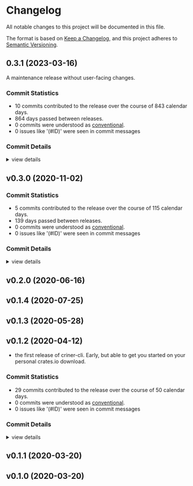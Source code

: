 # Changelog

All notable changes to this project will be documented in this file.

The format is based on [Keep a Changelog](https://keepachangelog.com/en/1.0.0/),
and this project adheres to [Semantic Versioning](https://semver.org/spec/v2.0.0.html).

## 0.3.1 (2023-03-16)

A maintenance release without user-facing changes.

### Commit Statistics

<csr-read-only-do-not-edit/>

 - 10 commits contributed to the release over the course of 843 calendar days.
 - 864 days passed between releases.
 - 0 commits were understood as [conventional](https://www.conventionalcommits.org).
 - 0 issues like '(#ID)' were seen in commit messages

### Commit Details

<csr-read-only-do-not-edit/>

<details><summary>view details</summary>

 * **Uncategorized**
    - Upgrade `git2`, `crates-index-diff` and `prodash`. ([`09fb11f`](https://github.com/the-lean-crate/criner/commit/09fb11f4077b8426aadc139fe8d72dfdf6d65bbe))
    - Upgrade clap ([`f54286f`](https://github.com/the-lean-crate/criner/commit/f54286f7b76ac8f5daf5d4d13670347ce79fbe08))
    - Merge branch 'upgrade-index-diff' ([`85e0ca1`](https://github.com/the-lean-crate/criner/commit/85e0ca1b4c9e8abefc450fca89e1f6d8b5c9d17e))
    - Add a flag to skip downloading the database entirely ([`c8908bf`](https://github.com/the-lean-crate/criner/commit/c8908bf5356626e4cfd0f0a7ddd24cd9b6f96e09))
    - Fix deprectation warnings ([`2af218b`](https://github.com/the-lean-crate/criner/commit/2af218bb173f9887151f33b3d8395df6e1cddd94))
    - Fix all of the time::format descriptions to v0.3 ([`25a6416`](https://github.com/the-lean-crate/criner/commit/25a64167c340b61a8f25db79293f910bf452b744))
    - Upgrade to latest time/prodash at the loss of local time support ([`1100c83`](https://github.com/the-lean-crate/criner/commit/1100c830a8a9bf21c60d8e65f19953e71fa752ef))
    - Upgrade to latest clap ([`9302abc`](https://github.com/the-lean-crate/criner/commit/9302abc18056fe249f42bcdd006970543c7ecb12))
    - Dependency upgrade ([`6089587`](https://github.com/the-lean-crate/criner/commit/6089587fd23645ba16590eb639cbcd9eae7228d1))
    - Cargo clippy ([`d285e06`](https://github.com/the-lean-crate/criner/commit/d285e0609eb699bfb164d584ca44a99dbe2c8d71))
</details>

## v0.3.0 (2020-11-02)

### Commit Statistics

<csr-read-only-do-not-edit/>

 - 5 commits contributed to the release over the course of 115 calendar days.
 - 139 days passed between releases.
 - 0 commits were understood as [conventional](https://www.conventionalcommits.org).
 - 0 issues like '(#ID)' were seen in commit messages

### Commit Details

<csr-read-only-do-not-edit/>

<details><summary>view details</summary>

 * **Uncategorized**
    - Fix build ([`257a601`](https://github.com/the-lean-crate/criner/commit/257a60192d6543648e6684b07a40024b8f894957))
    - Upgrade to prodash 10 ([`72cccf7`](https://github.com/the-lean-crate/criner/commit/72cccf77a5e228fdbbe7ee60c75f1db5f3ad1a37))
    - Replace structopt with Clap 3 ([`c2313b3`](https://github.com/the-lean-crate/criner/commit/c2313b3601e8a848ae68f42301a3f113bdd807af))
    - Allow for more screenspace via rustfmt config file ([`50dcbac`](https://github.com/the-lean-crate/criner/commit/50dcbac5a4c629dbd292c5b57e222a171299d985))
    - Upgrade to prodash 7.0 ([`83d8029`](https://github.com/the-lean-crate/criner/commit/83d8029d782e7d3a6780f66d7383c83c95df3c26))
</details>

## v0.2.0 (2020-06-16)

## v0.1.4 (2020-07-25)

## v0.1.3 (2020-05-28)

## v0.1.2 (2020-04-12)

* the first release of criner-cli. Early, but able to get you started on your personal crates.io download.

### Commit Statistics

<csr-read-only-do-not-edit/>

 - 29 commits contributed to the release over the course of 50 calendar days.
 - 0 commits were understood as [conventional](https://www.conventionalcommits.org).
 - 0 issues like '(#ID)' were seen in commit messages

### Commit Details

<csr-read-only-do-not-edit/>

<details><summary>view details</summary>

 * **Uncategorized**
    - Add default value for db-path ([`dbffa6b`](https://github.com/the-lean-crate/criner/commit/dbffa6bf807e879b67bfbf3f1fbf396a0f60ba88))
    - More efficient drawing on idle, putting CPU usage to half or a third. ([`5b34d88`](https://github.com/the-lean-crate/criner/commit/5b34d88fad62cbf58cecf713374579dcfb047ac3))
    - Very first sketch on how to schedule something every 24h ([`6046420`](https://github.com/the-lean-crate/criner/commit/604642096b84ebcb2d7bb600fce054795179aa3e))
    - More stable gui experience ([`a798b1f`](https://github.com/the-lean-crate/criner/commit/a798b1fb46c3e4d5d32c5207543d42d9f37ca782))
    - Don't write 'yanked …' message, it's log spamming ([`bc2cff6`](https://github.com/the-lean-crate/criner/commit/bc2cff6f0e5c78c2b383a9bcf79e847224cf0008))
    - Make aliases more obvious, increase scrollback buffer size ([`2fb5fb1`](https://github.com/the-lean-crate/criner/commit/2fb5fb120aa569f798bf2f4cb938114fa98021c1))
    - Don't create commits if there was no change, save unnecessary history ([`d7b9c61`](https://github.com/the-lean-crate/criner/commit/d7b9c61cb2278cc0e866cf152a5c8f1781532adf))
    - Some more FPS by default, we can afford it ([`abaeb61`](https://github.com/the-lean-crate/criner/commit/abaeb617b6965c6200fd43368747d7dc45afe2fe))
    - Always initialize an env-logger for non-gui subcommands ([`0898d52`](https://github.com/the-lean-crate/criner/commit/0898d52affcf470807df7d86110d5f030f46b46a))
    - Separate processing and reporting stage, which works due to avoiding… ([`e871dfb`](https://github.com/the-lean-crate/criner/commit/e871dfbbf8326a71b1cebcd51db63db2c81073a5))
    - Since we cannot spawn futures with statements, bundle… ([`c40aa25`](https://github.com/the-lean-crate/criner/commit/c40aa25dab665188094dac24a5b645191d0d9be5))
    - Add support for globbing to limit runtime of reporting ([`79bd2e3`](https://github.com/the-lean-crate/criner/commit/79bd2e31d0e01d67943b6e71253cbe89411ec789))
    - Allow to run the reporting stage separately, to allow turning it off ([`0841822`](https://github.com/the-lean-crate/criner/commit/0841822d6e3e405e96b5a1a47dcc687191ee8e8b))
    - Allow passing options on how often to run stages to CLI ([`e6ad22e`](https://github.com/the-lean-crate/criner/commit/e6ad22ee98305e3bea5c04fc16ca8511f4875060))
    - Automatically turn on the logger in no-gui, but allow people to override it ([`b5e74b6`](https://github.com/the-lean-crate/criner/commit/b5e74b61fd2cd2301741117a43d8cd7fa292880b))
    - First part of exporting crate versions ([`ee2dfa5`](https://github.com/the-lean-crate/criner/commit/ee2dfa5539ee455a1fce43a4ca4f0fa84004005c))
    - Frame for exporting an sqlite database into a clearer form ([`0394e86`](https://github.com/the-lean-crate/criner/commit/0394e86193904018ef082d7e06e895607c6b7c1f))
    - Control intervals from the command-line ([`d478bc5`](https://github.com/the-lean-crate/criner/commit/d478bc5f539a19632aaccee6d1218e4e653fe10c))
    - Spawn cpu+output  bound processors (for now dummy ones) ([`896de2b`](https://github.com/the-lean-crate/criner/commit/896de2b1e52de55beaf73107b92dbea509715d78))
    - Fix args ([`2d9bea9`](https://github.com/the-lean-crate/criner/commit/2d9bea983b5baffa6f34b261af66106919f3c4d2))
    - Prepare for CPU bound processors ([`a928d27`](https://github.com/the-lean-crate/criner/commit/a928d274eeb72003de43daf5cf54b041ab438ecd))
    - Let processing stage handle its own workers ([`d8d640d`](https://github.com/the-lean-crate/criner/commit/d8d640ddd3ebf6cd264f86d5fd3d2b8ac4ad944d))
    - Extract engine runner ([`cdd2c0e`](https://github.com/the-lean-crate/criner/commit/cdd2c0ee03d81e6e09c52ffe191b59bd8ba33c79))
    - First migration ([`fd30e97`](https://github.com/the-lean-crate/criner/commit/fd30e97e55dd37b7e8e6e9ae979d56ac6cbfadbd))
    - Initial version of migration command ([`b149866`](https://github.com/the-lean-crate/criner/commit/b1498662841844b451c3240f340224d35116d9f9))
    - Store downloads only in assets directory, now part of the DB ([`dc4d7aa`](https://github.com/the-lean-crate/criner/commit/dc4d7aa59539d4c0c23cfa80624061685916f392))
    - First rough CLI startup ([`cfb6eb5`](https://github.com/the-lean-crate/criner/commit/cfb6eb53c80cc31a5664bb640314b42eac547315))
    - Prepare criner-only CLI ([`4d5a235`](https://github.com/the-lean-crate/criner/commit/4d5a2354b90ea9f243cae8a248f2ca8fcc36dc44))
    - Initial commit as copy from crates-io-cli ([`2dfefdf`](https://github.com/the-lean-crate/criner/commit/2dfefdf902c1bea243489f9deebce95c8bc8b4ac))
</details>

## v0.1.1 (2020-03-20)

## v0.1.0 (2020-03-20)

